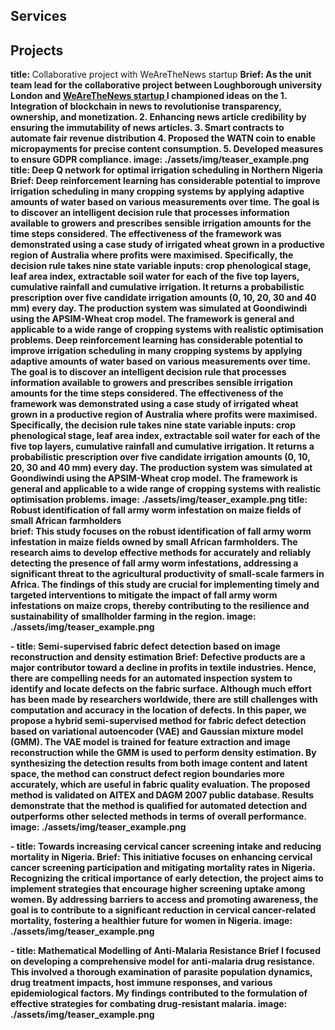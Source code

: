 ## Services
<!--
<h4 style="margin:0 10px 0;">Conference Reviewers</h4>

<ul style="margin:0 0 5px;">
  <li><a href="http://cvpr2023.thecvf.com/"><autocolor>IEEE/CVF Conference on Computer Vision and Pattern Recognition (CVPR) 2021-2023</autocolor></a></li>
  <li><a href="http://iccv2021.thecvf.com/"><autocolor>IEEE/CVF International Conference on Computer Vision (ICCV) 2021</autocolor></a></li>
  <li><a href="https://eccv2022.ecva.net/"><autocolor>European Conference on Computer Vision (ECCV) 2022</autocolor></a></li>
</ul>

<h4 style="margin:0 10px 0;">Journal Reviewers</h4>

<ul style="margin:0 0 20px;">
  <li><a href="https://www.computer.org/csdl/journal/tp"><autocolor>IEEE Transactions on Pattern Analysis and Machine Intelligence (TPAMI)</autocolor></a></li>
  <li><a href="https://www.springer.com/journal/11263"><autocolor>International Journal of Computer Vision (IJCV)</autocolor></a></li>
</ul>

-->

## Projects
<strong> title:</strong>  Collaborative project with WeAreTheNews startup
  <strong> Brief: As the unit team lead for the collaborative project between Loughborough university London and <a href="https://www.wearethenews.com"> WeAreTheNews startup </a> <strong> 
  I championed ideas on the
    1. Integration of blockchain in news to revolutionise transparency, ownership, and monetization.
    2. Enhancing news article credibility by ensuring the immutability of news articles. 
    3. Smart contracts to automate fair revenue distribution
    4. Proposed the WATN coin to enable micropayments for precise content consumption.
    5. Developed measures to ensure GDPR compliance.
    image: ./assets/img/teaser_example.png
    <br/>
<strong> title: Deep Q network for optimal irrigation scheduling in Northern Nigeria</strong> 
Brief: Deep reinforcement learning has considerable potential to improve irrigation scheduling in many cropping systems by applying adaptive amounts of water based on various measurements over time. The goal is to discover an intelligent decision rule that processes information available to growers and prescribes sensible irrigation amounts for the time steps considered. The effectiveness of the framework was demonstrated using a case study of irrigated wheat grown in a productive region of Australia where profits were maximised. Specifically, the decision rule takes nine state variable inputs: crop phenological stage, leaf area index, extractable soil water for each of the five top layers, cumulative rainfall and cumulative irrigation. It returns a probabilistic prescription over five candidate irrigation amounts (0, 10, 20, 30 and 40 mm) every day. The production system was simulated at Goondiwindi using the APSIM-Wheat crop model. The framework is general and applicable to a wide range of cropping systems with realistic optimisation problems. Deep reinforcement learning has considerable potential to improve irrigation scheduling in many cropping systems by applying adaptive amounts of water based on various measurements over time. The goal is to discover an intelligent decision rule that processes information available to growers and prescribes sensible irrigation amounts for the time steps considered. The effectiveness of the framework was demonstrated using a case study of irrigated wheat grown in a productive region of Australia where profits were maximised. Specifically, the decision rule takes nine state variable inputs: crop phenological stage, leaf area index, extractable soil water for each of the five top layers, cumulative rainfall and cumulative irrigation. It returns a probabilistic prescription over five candidate irrigation amounts (0, 10, 20, 30 and 40 mm) every day. The production system was simulated at Goondiwindi using the APSIM-Wheat crop model. The framework is general and applicable to a wide range of cropping systems with realistic optimisation problems.
    image: ./assets/img/teaser_example.png
<strong> title:  Robust identification of fall army worm infestation on maize fields of small African farmholders </strong>  
  brief: This study focuses on the robust identification of fall army worm infestation in maize fields owned by small African farmholders. The research aims to develop effective methods for accurately and reliably detecting the presence of fall army worm infestations, addressing a significant threat to the agricultural productivity of small-scale farmers in Africa. The findings of this study are crucial for implementing timely and targeted interventions to mitigate the impact of fall army worm infestations on maize crops, thereby contributing to the resilience and sustainability of smallholder farming in the region.
    image: ./assets/img/teaser_example.png

<strong> - title: Semi-supervised fabric defect detection based on image reconstruction and density estimation</strong> 
Brief: Defective products are a major contributor toward a decline in profits in textile industries. Hence, there are compelling needs for an automated inspection system to identify and locate defects on the fabric surface. Although much effort has been made by researchers worldwide, there are still challenges with computation and accuracy in the location of defects. In this paper, we propose a hybrid semi-supervised method for fabric defect detection based on variational autoencoder (VAE) and Gaussian mixture model (GMM). The VAE model is trained for feature extraction and image reconstruction while the GMM is used to perform density estimation. By synthesizing the detection results from both image content and latent space, the method can construct defect region boundaries more accurately, which are useful in fabric quality evaluation. The proposed method is validated on AITEX and DAGM 2007 public database. Results demonstrate that the method is qualified for automated detection and outperforms other selected methods in terms of overall performance.
    image: ./assets/img/teaser_example.png

<strong> - title: Towards increasing cervical cancer screening intake and reducing mortality in Nigeria.<strong> 
    Brief: This initiative focuses on enhancing cervical cancer screening participation and mitigating mortality rates in Nigeria. Recognizing the critical importance of early detection, the project aims to implement strategies that encourage higher screening uptake among women. By addressing barriers to access and promoting awareness, the goal is to contribute to a significant reduction in cervical cancer-related mortality, fostering a healthier future for women in Nigeria.
    image: ./assets/img/teaser_example.png

<strong> - title: Mathematical Modelling of Anti-Malaria Resistance <strong> 
    Brief I focused on developing a comprehensive model for anti-malaria drug resistance. This involved a thorough examination of parasite population dynamics, drug treatment impacts, host immune responses, and various epidemiological factors. My findings contributed to the formulation of effective strategies for combating drug-resistant malaria.
    image: ./assets/img/teaser_example.png
